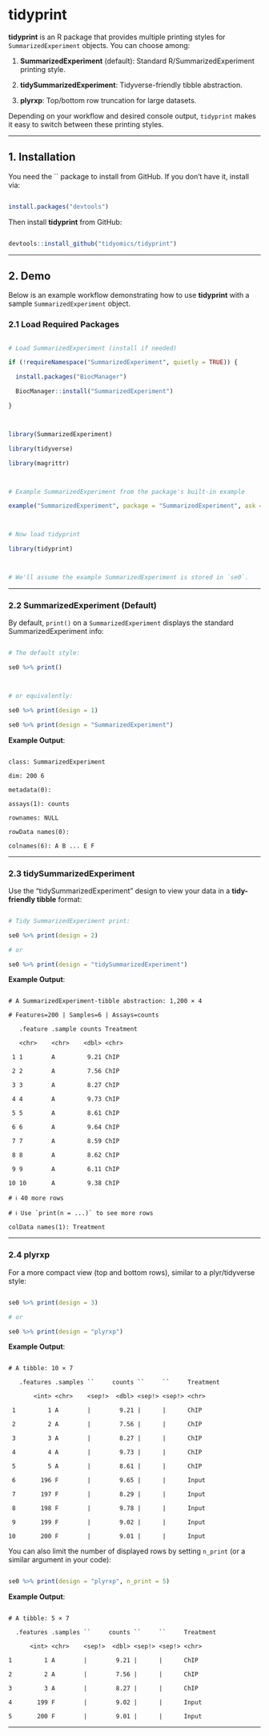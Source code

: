 # tidyprint



**tidyprint** is an R package that provides multiple printing styles for `SummarizedExperiment` objects. You can choose among:



1. **SummarizedExperiment** (default): Standard R/SummarizedExperiment printing style.

2. **tidySummarizedExperiment**: Tidyverse-friendly tibble abstraction.

3. **plyrxp**: Top/bottom row truncation for large datasets.



Depending on your workflow and desired console output, `tidyprint` makes it easy to switch between these printing styles.



---



## 1. Installation



You need the `` package to install from GitHub. If you don’t have it, install via:



```r

install.packages("devtools")

```



Then install **tidyprint** from GitHub:



```r

devtools::install_github("tidyomics/tidyprint")

```



---



## 2. Demo



Below is an example workflow demonstrating how to use **tidyprint** with a sample `SummarizedExperiment` object.



### 2.1 Load Required Packages



```r

# Load SummarizedExperiment (install if needed)

if (!requireNamespace("SummarizedExperiment", quietly = TRUE)) {

  install.packages("BiocManager")

  BiocManager::install("SummarizedExperiment")

}



library(SummarizedExperiment)

library(tidyverse)

library(magrittr)



# Example SummarizedExperiment from the package's built-in example

example("SummarizedExperiment", package = "SummarizedExperiment", ask = FALSE)



# Now load tidyprint

library(tidyprint)



# We'll assume the example SummarizedExperiment is stored in `se0`.

```



---



### 2.2 **SummarizedExperiment** (Default)



By default, `print()` on a `SummarizedExperiment` displays the standard SummarizedExperiment info:



```r

# The default style:

se0 %>% print()



# or equivalently:

se0 %>% print(design = 1)

se0 %>% print(design = "SummarizedExperiment")

```



**Example Output**:



```

class: SummarizedExperiment

dim: 200 6

metadata(0):

assays(1): counts

rownames: NULL

rowData names(0):

colnames(6): A B ... E F

```



---



### 2.3 **tidySummarizedExperiment**



Use the “tidySummarizedExperiment” design to view your data in a **tidy-friendly tibble** format:



```r

# Tidy SummarizedExperiment print:

se0 %>% print(design = 2)

# or

se0 %>% print(design = "tidySummarizedExperiment")

```



**Example Output**:



```

# A SummarizedExperiment-tibble abstraction: 1,200 × 4

# Features=200 | Samples=6 | Assays=counts

   .feature .sample counts Treatment

   <chr>    <chr>    <dbl> <chr>    

 1 1        A         9.21 ChIP     

 2 2        A         7.56 ChIP     

 3 3        A         8.27 ChIP     

 4 4        A         9.73 ChIP     

 5 5        A         8.61 ChIP     

 6 6        A         9.64 ChIP     

 7 7        A         8.59 ChIP     

 8 8        A         8.62 ChIP     

 9 9        A         6.11 ChIP     

10 10       A         9.38 ChIP     

# ℹ 40 more rows

# ℹ Use `print(n = ...)` to see more rows

colData names(1): Treatment

```



---



### 2.4 **plyrxp**



For a more compact view (top and bottom rows), similar to a plyr/tidyverse style:



```r

se0 %>% print(design = 3)

# or

se0 %>% print(design = "plyrxp")

```



**Example Output**:



```

# A tibble: 10 × 7

   .features .samples ``     counts ``     ``     Treatment

       <int> <chr>    <sep!>  <dbl> <sep!> <sep!> <chr>    

 1         1 A        |        9.21 |      |      ChIP     

 2         2 A        |        7.56 |      |      ChIP     

 3         3 A        |        8.27 |      |      ChIP     

 4         4 A        |        9.73 |      |      ChIP     

 5         5 A        |        8.61 |      |      ChIP     

 6       196 F        |        9.65 |      |      Input    

 7       197 F        |        8.29 |      |      Input    

 8       198 F        |        9.78 |      |      Input    

 9       199 F        |        9.02 |      |      Input    

10       200 F        |        9.01 |      |      Input    

```



You can also limit the number of displayed rows by setting `n_print` (or a similar argument in your code):



```r

se0 %>% print(design = "plyrxp", n_print = 5)

```



**Example Output**:



```

# A tibble: 5 × 7

  .features .samples ``     counts ``     ``     Treatment

      <int> <chr>    <sep!>  <dbl> <sep!> <sep!> <chr>    

1         1 A        |        9.21 |      |      ChIP     

2         2 A        |        7.56 |      |      ChIP     

3         3 A        |        8.27 |      |      ChIP     

4       199 F        |        9.02 |      |      Input    

5       200 F        |        9.01 |      |      Input    

```



---
